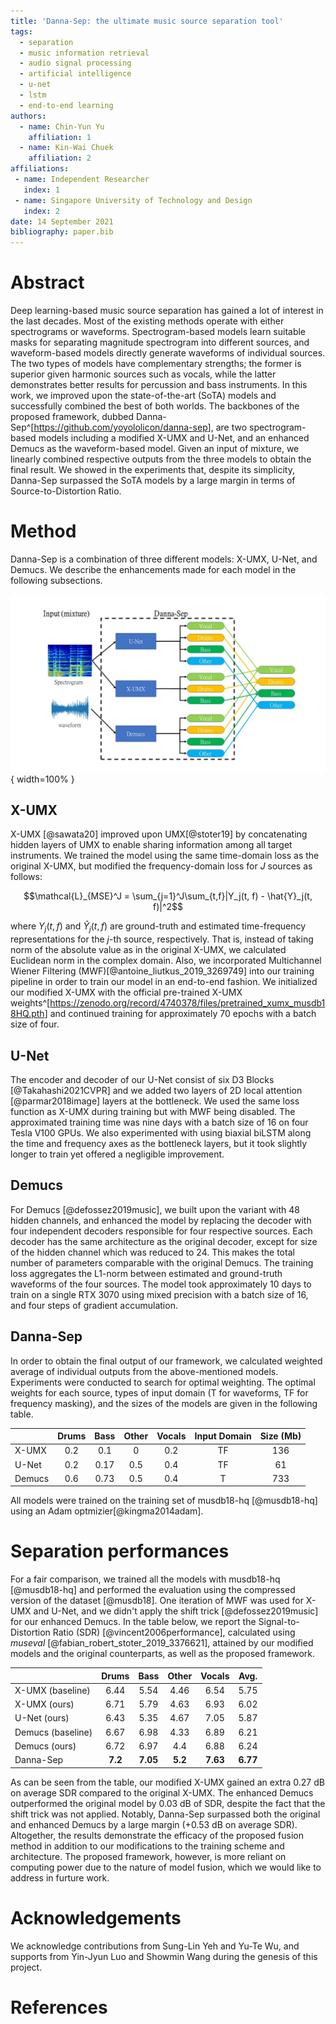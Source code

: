 ```yaml
---
title: 'Danna-Sep: the ultimate music source separation tool'
tags:
  - separation
  - music information retrieval
  - audio signal processing
  - artificial intelligence
  - u-net
  - lstm
  - end-to-end learning
authors:
  - name: Chin-Yun Yu
    affiliation: 1
  - name: Kin-Wai Chuek
    affiliation: 2
affiliations:
 - name: Independent Researcher
   index: 1
 - name: Singapore University of Technology and Design
   index: 2
date: 14 September 2021
bibliography: paper.bib
---
```


# Abstract

Deep learning-based music source separation has gained a lot of interest in the last decades.
Most of the existing methods operate with either spectrograms or waveforms.
Spectrogram-based models learn suitable masks for separating magnitude spectrogram into different sources, and waveform-based models directly generate waveforms of individual sources.
The two types of models have complementary strengths; the former is superior given harmonic sources such as vocals, while the latter demonstrates better results for percussion and bass instruments.
In this work, we improved upon the state-of-the-art (SoTA) models and successfully combined the best of both worlds.
The backbones of the proposed framework, dubbed Danna-Sep^[<https://github.com/yoyololicon/danna-sep>], are two spectrogram-based models including a modified X-UMX and U-Net, and an enhanced Demucs as the waveform-based model.
Given an input of mixture, we linearly combined respective outputs from the three models to obtain the final result.
We showed in the experiments that, despite its simplicity, Danna-Sep surpassed the SoTA models by a large margin in terms of Source-to-Distortion Ratio. 

# Method

Danna-Sep is a combination of three different models: X-UMX, U-Net, and Demucs.
We describe the enhancements made for each model in the following subsections.

![The schematic diagram of our proposed system.](diagram.jpg){ width=100% }

## X-UMX
X-UMX [@sawata20] improved upon UMX[@stoter19] by concatenating hidden layers of UMX to enable sharing information among all target instruments.
We trained the model using the same time-domain loss as the original X-UMX, but modified the frequency-domain loss for $J$ sources as follows:

$$\mathcal{L}_{MSE}^J = \sum_{j=1}^J\sum_{t,f}|Y_j(t, f) - \hat{Y}_j(t, f)|^2$$

where $Y_j(t, f)$ and $\hat{Y}_j(t, f)$ are ground-truth and estimated time-frequency representations for the $j$-th source, respectively. 
That is, instead of taking norm of the absolute value as in the original X-UMX, we calculated Euclidean norm in the complex domain.
Also, we incorporated Multichannel Wiener Filtering (MWF)[@antoine_liutkus_2019_3269749] into our training pipeline in order to train our model in an end-to-end fashion. We initialized our modified X-UMX with the official pre-trained X-UMX weights^[<https://zenodo.org/record/4740378/files/pretrained_xumx_musdb18HQ.pth>] and continued training for approximately 70 epochs with a batch size of four.

## U-Net
The encoder and decoder of our U-Net consist of six D3 Blocks [@Takahashi2021CVPR] and we added two layers of 2D local attention [@parmar2018image] layers at the bottleneck. We used the same loss function as X-UMX during training but with MWF being disabled. 
The approximated training time was nine days with a batch size of 16 on four Tesla V100 GPUs.
We also experimented with using biaxial biLSTM along the time and frequency axes as the bottleneck layers, but it took slightly longer to train yet offered a negligible improvement.

## Demucs
For Demucs [@defossez2019music], we built upon the variant with 48 hidden channels, and enhanced the model by replacing the decoder with four independent decoders responsible for four respective sources.
Each decoder has the same architecture as the original decoder, except for size of the hidden channel which was reduced to 24. 
This makes the total number of parameters comparable with the original Demucs.
The training loss aggregates the L1-norm between estimated and ground-truth waveforms of the four sources.
The model took approximately 10 days to train on a single RTX 3070 using mixed precision with a batch size of 16, and four steps of gradient accumulation.

## Danna-Sep
In order to obtain the final output of our framework, we calculated weighted average of individual outputs from the above-mentioned models.
Experiments were conducted to search for optimal weighting. The optimal weights for each source, types of input domain (T for waveforms, TF for frequency masking), and the sizes of the models are given in the following table.

|         | Drums | Bass | Other | Vocals | Input Domain | Size (Mb) | 
|---------|:-----:|:----:|:-----:|:------:|:------------:|:---------:| 
| X-UMX   | 0.2   | 0.1  | 0     | 0.2    | TF | 136
| U-Net   | 0.2   | 0.17 | 0.5   | 0.4    | TF | 61
| Demucs  | 0.6   | 0.73 | 0.5   | 0.4    | T | 733

All models were trained on the training set of musdb18-hq [@musdb18-hq] using an Adam optmizier[@kingma2014adam]. 

# Separation performances
For a fair comparison, we trained all the models with musdb18-hq [@musdb18-hq] and performed the evaluation using the compressed version of the dataset [@musdb18].
One iteration of MWF was used for X-UMX and U-Net, and we didn't apply the shift trick [@defossez2019music] for our enhanced Demucs.
In the table below, we report the Signal-to-Distortion Ratio (SDR) [@vincent2006performance], calculated using *museval* [@fabian_robert_stoter_2019_3376621], attained by our modified models and the original counterparts, as well as the proposed framework.

|         | Drums | Bass | Other | Vocals | Avg. |
|---------|:-----:|:----:|:-----:|:------:|:----:|
| X-UMX (baseline) | 6.44 | 5.54 | 4.46 | 6.54 | 5.75
| X-UMX (ours) | 6.71 | 5.79 | 4.63 | 6.93 | 6.02
| U-Net (ours) | 6.43 | 5.35 | 4.67 | 7.05 | 5.87
| Demucs (baseline) | 6.67 | 6.98 | 4.33 | 6.89 | 6.21 
| Demucs (ours) | 6.72 | 6.97 | 4.4 | 6.88 | 6.24
| Danna-Sep | **7.2** | **7.05** | **5.2** | **7.63** | **6.77**

As can be seen from the table, our modified X-UMX gained an extra 0.27 dB on average SDR compared to the original X-UMX.
The enhanced Demucs outperformed the original model by 0.03 dB of SDR, despite the fact that the shift trick was not applied.
Notably, Danna-Sep surpassed both the original and enhanced Demucs by a large margin (+0.53 dB on average SDR).
Altogether, the results demonstrate the efficacy of the proposed fusion method in addition to our modifications to the training scheme and architecture.
The proposed framework, however, is more reliant on computing power due to the nature of model fusion, which we would like to address in furture work.


# Acknowledgements

We acknowledge contributions from Sung-Lin Yeh and Yu-Te Wu, and supports from Yin-Jyun Luo and Showmin Wang during the genesis of this project.

# References
